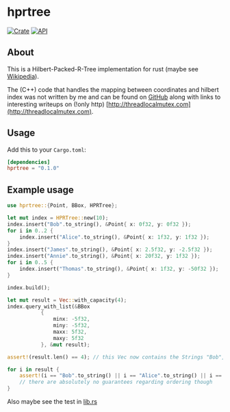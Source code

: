 # hprtree

[![Crate](https://img.shields.io/crates/v/hprtree.svg)](https://crates.io/crates/hprtree)
[![API](https://docs.rs/hprtree/badge.svg)](https://docs.rs/hprtree)

## About

This is a Hilbert-Packed-R-Tree implementation for rust (maybe see [Wikipedia](https://en.wikipedia.org/wiki/Hilbert_R-tree)).

The (C++) code that handles the mapping between coordinates and hilbert index was not written by me and can be found on [GitHub](https://github.com/rawrunprotected/hilbert_curves) along with links to interesting writeups on (!only http) [http://threadlocalmutex.com](http://threadlocalmutex.com).

## Usage

Add this to your `Cargo.toml`:

```toml
[dependencies]
hprtree = "0.1.0"
```

## Example usage

```rust
use hprtree::{Point, BBox, HPRTree};

let mut index = HPRTree::new(10);
index.insert("Bob".to_string(), &Point{ x: 0f32, y: 0f32 });
for i in 0..2 {
    index.insert("Alice".to_string(), &Point{ x: 1f32, y: 1f32 });
}
index.insert("James".to_string(), &Point{ x: 2.5f32, y: -2.5f32 });
index.insert("Annie".to_string(), &Point{ x: 20f32, y: 1f32 });
for i in 0..5 {
    index.insert("Thomas".to_string(), &Point{ x: 1f32, y: -50f32 });
}

index.build();

let mut result = Vec::with_capacity(4);
index.query_with_list(&BBox
           {
               minx: -5f32,
               miny: -5f32,
               maxx: 5f32,
               maxy: 5f32
           }, &mut result);

assert!(result.len() == 4); // this Vec now contains the Strings "Bob", "Alice"(x2) and "James"

for i in result {
    assert!(i == "Bob".to_string() || i == "Alice".to_string() || i == "James".to_string());
    // there are absolutely no guarantees regarding ordering though
}
```

Also maybe see the test in [lib.rs](./src/lib.rs)